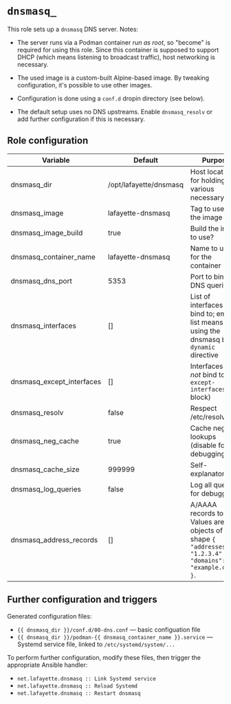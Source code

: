 # `dnsmasq_`

This role sets up a `dnsmasq` DNS server. Notes:

- The server runs via a Podman container _run as root_, so "become" is required for using this role. Since this container is supposed to support DHCP (which means listening to broadcast traffic), host networking is necessary.

- The used image is a custom-built Alpine-based image. By tweaking configuration, it's possible to use other images.

- Configuration is done using a `conf.d` dropin directory (see below).

- The default setup uses no DNS upstreams. Enable `dnsmasq_resolv` or add further configuration if this is necessary.

## Role configuration

| Variable                  | Default                | Purpose                                                                                                               |
| ------------------------- | ---------------------- | --------------------------------------------------------------------------------------------------------------------- |
| dnsmasq_dir               | /opt/lafayette/dnsmasq | Host location for holding the various necessary files                                                                 |
| dnsmasq_image             | lafayette-dnsmasq      | Tag to use for the image                                                                                              |
| dnsmasq_image_build       | true                   | Build the image to use?                                                                                               |
| dnsmasq_container_name    | lafayette-dnsmasq      | Name to use for the container                                                                                         |
| dnsmasq_dns_port          | 5353                   | Port to bind for DNS queries                                                                                          |
| dnsmasq_interfaces        | []                     | List of interfaces to bind to; empty list means using the dnsmasq `bind-dynamic` directive                            |
| dnsmasq_except_interfaces | []                     | Interfaces to _not_ bind to (the `except-interfaces` block)                                                           |
| dnsmasq_resolv            | false                  | Respect /etc/resolv.conf                                                                                              |
| dnsmasq_neg_cache         | true                   | Cache negative lookups (disable for debugging)                                                                        |
| dnsmasq_cache_size        | 999999                 | Self-explanatory                                                                                                      |
| dnsmasq_log_queries       | false                  | Log all queries, for debugging                                                                                        |
| dnsmasq_address_records   | []                     | A/AAAA records to add. Values are objects of the shape `{ "addresses": [ "1.2.3.4" ], "domains": [ "example.com"] }`. |

## Further configuration and triggers

Generated configuration files:

- `{{ dnsmasq_dir }}/conf.d/00-dns.conf` &mdash; basic configuation file
- `{{ dnsmasq_dir }}/podman-{{ dnsmasq_container_name }}.service` &mdash; Systemd service file, linked to `/etc/systemd/system/...`

To perform further configuration, modify these files, then trigger the appropriate Ansible handler:

- `net.lafayette.dnsmasq :: Link Systemd service`
- `net.lafayette.dnsmasq :: Reload Systemd`
- `net.lafayette.dnsmasq :: Restart dnsmasq`
